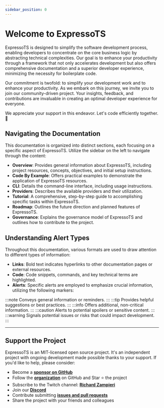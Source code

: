 ```yaml
---
sidebar_position: 0
---
```


# Welcome to ExpressoTS

ExpressoTS is designed to simplify the software development process, enabling developers to concentrate on the core business logic by abstracting technical complexities. Our goal is to enhance your productivity through a framework that not only accelerates development but also offers comprehensive documentation and a superior developer experience, minimizing the necessity for boilerplate code.

Our commitment is twofold: to simplify your development work and to enhance your productivity. As we embark on this journey, we invite you to join our community-driven project. Your insights, feedback, and contributions are invaluable in creating an optimal developer experience for everyone.

We appreciate your support in this endeavor. Let's code efficiently together. 🐎

## Navigating the Documentation

This documentation is organized into distinct sections, each focusing on a specific aspect of ExpressoTS. Utilize the sidebar on the left to navigate through the content:

-   **Overview**: Provides general information about ExpressoTS, including project resources, concepts, objectives, and initial setup instructions.
-   **Code By Example**: Offers practical examples to demonstrate the application of ExpressoTS resources.
-   **CLI**: Details the command-line interface, including usage instructions.
-   **Providers**: Describes the available providers and their utilization.
-   **Tutorial**: A comprehensive, step-by-step guide to accomplishing specific tasks within ExpressoTS.
-   **Roadmap**: Outlines the future direction and planned features of ExpressoTS.
-   **Governance**: Explains the governance model of ExpressoTS and outlines how to contribute to the project.

## Understanding Alert Types

Throughout this documentation, various formats are used to draw attention to different types of information:

-   **Links**: Bold text indicates hyperlinks to other documentation pages or external resources.
-   **Code**: Code snippets, commands, and key technical terms are highlighted.
-   **Alerts**: Specific alerts are employed to emphasize crucial information, utilizing the following markers:

:::note Conveys general information or reminders.
:::
:::tip Provides helpful suggestions or best practices.
:::
:::info Offers additional, non-critical information.
:::
:::caution Alerts to potential spoilers or sensitive content.
:::
:::warning Signals potential issues or risks that could impact development.
:::

---

## Support the Project

ExpressoTS is an MIT-licensed open source project. It's an independent project with ongoing development made possible thanks to your support. If you'd like to help, please consider:

-   Become a **[sponsor on GitHub](https://github.com/sponsors/expressots)**
-   Follow the **[organization](https://github.com/expressots)** on GitHub and Star ⭐ the project
-   Subscribe to the Twitch channel: **[Richard Zampieri](https://www.twitch.tv/richardzampieri)**
-   Join our **[Discord](https://discord.com/invite/PyPJfGK)**
-   Contribute submitting **[issues and pull requests](https://github.com/expressots/expressots/issues/new/choose)**
-   Share the project with your friends and colleagues
